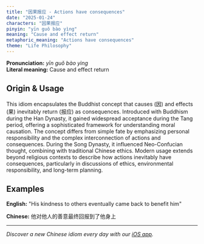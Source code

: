 ```yaml
---
title: "因果报应 - Actions have consequences"
date: "2025-01-24"
characters: "因果报应"
pinyin: "yīn guǒ bào yìng"
meaning: "Cause and effect return"
metaphoric_meaning: "Actions have consequences"
theme: "Life Philosophy"
---
```


**Pronunciation:** *yīn guǒ bào yìng*  
**Literal meaning:** Cause and effect return

## Origin & Usage

This idiom encapsulates the Buddhist concept that causes (因) and effects (果) inevitably return (报应) as consequences. Introduced with Buddhism during the Han Dynasty, it gained widespread acceptance during the Tang period, offering a sophisticated framework for understanding moral causation. The concept differs from simple fate by emphasizing personal responsibility and the complex interconnection of actions and consequences. During the Song Dynasty, it influenced Neo-Confucian thought, combining with traditional Chinese ethics. Modern usage extends beyond religious contexts to describe how actions inevitably have consequences, particularly in discussions of ethics, environmental responsibility, and long-term planning.

## Examples

**English:** "His kindness to others eventually came back to benefit him"

**Chinese:** 他对他人的善意最终回报到了他身上

---

*Discover a new Chinese idiom every day with our [iOS app](https://apps.apple.com/us/app/daily-chinese-idioms/id6740611324).*
